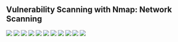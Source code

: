 ## Vulnerability Scanning with Nmap: Network Scanning

<img src="/images/nmap 1.png">
<img src="/images/nmap 2.png">
<img src="/images/nmap 3.png">
<img src="/images/nmap 4.png">
<img src="/images/nmap 5.png">
<img src="/images/nmap 6.png">
<img src="/images/nmap 7.png">
<img src="/images/nmap 8.png">
<img src="/images/nmap 9.png">
<img src="/images/nmap 10.png">
<img src="/images/nmap 12.png">



